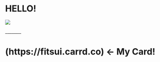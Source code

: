 <html>
<head>

</head>
<body>
<h1>HELLO!</h1>  
<img src="https://i.pinimg.com/736x/25/96/a6/2596a660e2f36bae5b1d46750d0b8790.jpg">
<br>
<p>________</p>
<h1>(https://fitsui.carrd.co) <- My Card!</h1>
<br>
